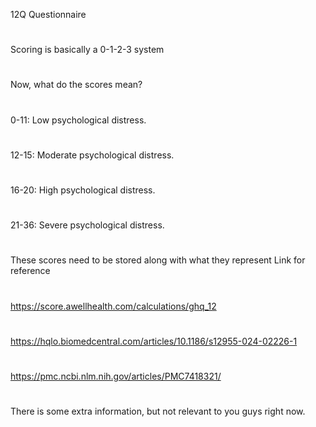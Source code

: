 12Q Questionnaire
#
Scoring is basically a 0-1-2-3 system
#
Now, what do the scores mean?
#
0-11: Low psychological distress.
#
12-15: Moderate psychological distress.
#
16-20: High psychological distress.
#
21-36: Severe psychological distress.
#
These scores need to be stored along with what they represent
Link for reference 
#
https://score.awellhealth.com/calculations/ghq_12
#
https://hqlo.biomedcentral.com/articles/10.1186/s12955-024-02226-1
#
https://pmc.ncbi.nlm.nih.gov/articles/PMC7418321/
#
There is some extra information, but not relevant to you guys right now.
